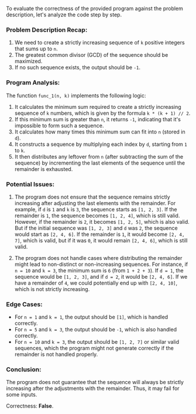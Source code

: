 To evaluate the correctness of the provided program against the problem description, let's analyze the code step by step.

### Problem Description Recap:
1. We need to create a strictly increasing sequence of `k` positive integers that sums up to `n`.
2. The greatest common divisor (GCD) of the sequence should be maximized.
3. If no such sequence exists, the output should be `-1`.

### Program Analysis:
The function `func_1(n, k)` implements the following logic:
1. It calculates the minimum sum required to create a strictly increasing sequence of `k` numbers, which is given by the formula `k * (k + 1) // 2`.
2. If this minimum sum is greater than `n`, it returns `-1`, indicating that it's impossible to form such a sequence.
3. It calculates how many times this minimum sum can fit into `n` (stored in `d`).
4. It constructs a sequence by multiplying each index by `d`, starting from `1` to `k`.
5. It then distributes any leftover from `n` (after subtracting the sum of the sequence) by incrementing the last elements of the sequence until the remainder is exhausted.

### Potential Issues:
1. The program does not ensure that the sequence remains strictly increasing after adjusting the last elements with the remainder. For example, if `d` is `1` and `k` is `3`, the sequence starts as `[1, 2, 3]`. If the remainder is `1`, the sequence becomes `[1, 2, 4]`, which is still valid. However, if the remainder is `2`, it becomes `[1, 2, 5]`, which is also valid. But if the initial sequence was `[1, 2, 3]` and `d` was `2`, the sequence would start as `[2, 4, 6]`. If the remainder is `1`, it would become `[2, 4, 7]`, which is valid, but if it was `0`, it would remain `[2, 4, 6]`, which is still valid. 

2. The program does not handle cases where distributing the remainder might lead to non-distinct or non-increasing sequences. For instance, if `n = 10` and `k = 3`, the minimum sum is `6` (from `1 + 2 + 3`). If `d = 1`, the sequence would be `[1, 2, 3]`, and if `d = 2`, it would be `[2, 4, 6]`. If we have a remainder of `4`, we could potentially end up with `[2, 4, 10]`, which is not strictly increasing.

### Edge Cases:
- For `n = 1` and `k = 1`, the output should be `[1]`, which is handled correctly.
- For `n = 5` and `k = 3`, the output should be `-1`, which is also handled correctly.
- For `n = 10` and `k = 3`, the output should be `[1, 2, 7]` or similar valid sequences, which the program might not generate correctly if the remainder is not handled properly.

### Conclusion:
The program does not guarantee that the sequence will always be strictly increasing after the adjustments with the remainder. Thus, it may fail for some inputs.

Correctness: **False**.